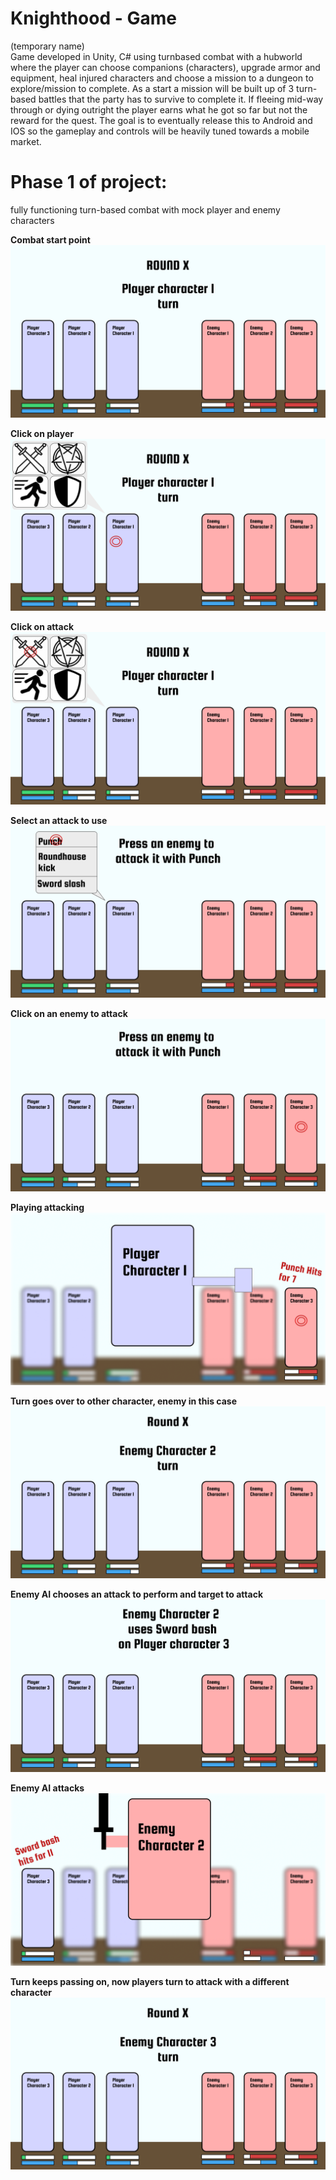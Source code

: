 # Knighthood - Game
(temporary name)  
Game developed in Unity, C# using turnbased combat with a hubworld where the player can choose companions (characters), upgrade armor and equipment, heal injured characters and choose a mission to a dungeon to explore/mission to complete. As a start a mission will be built up of 3 turn-based battles that the party has to survive to complete it. If fleeing mid-way through or dying outright the player earns what he got so far but not the reward for the quest. The goal is to eventually release this to Android and IOS so the gameplay and controls will be heavily tuned towards a mobile market.


# Phase 1 of project:
fully functioning turn-based combat with mock player and enemy characters

**Combat start point**  
![Combat start](/Drafts/Combat_Drafts/Basic_Battle-start(1).png)

**Click on player**  
![Combat start](/Drafts/Combat_Drafts/Basic_Battle-click-Player(2).png)

**Click on attack**  
![Combat start](/Drafts/Combat_Drafts/Basic_Battle-click-attack(3).png)

**Select an attack to use**  
![Combat start](/Drafts/Combat_Drafts/Basic_Battle-click-attack-enemy(4).png)

**Click on an enemy to attack**  
![Combat start](/Drafts/Combat_Drafts/Basic_Battle-click-enemyforAttack(5).png)

**Playing attacking**  
![Combat start](/Drafts/Combat_Drafts/Basic_Battle-click-attack-enemy(6).png)

**Turn goes over to other character, enemy in this case**  
![Combat start](/Drafts/Combat_Drafts/Basic_Battle-click-attack-enemy(7).png)

**Enemy AI chooses an attack to perform and target to attack**  
![Combat start](/Drafts/Combat_Drafts/Basic_Battle-enemy-attacks(8).png)

**Enemy AI attacks**  
![Combat start](/Drafts/Combat_Drafts/Basic_Battle-enemy-attacks-animation(9).png)

**Turn keeps passing on, now players turn to attack with a different character**  
![Combat start](/Drafts/Combat_Drafts/Basic_Battle-enemy-attacks(10).png)
